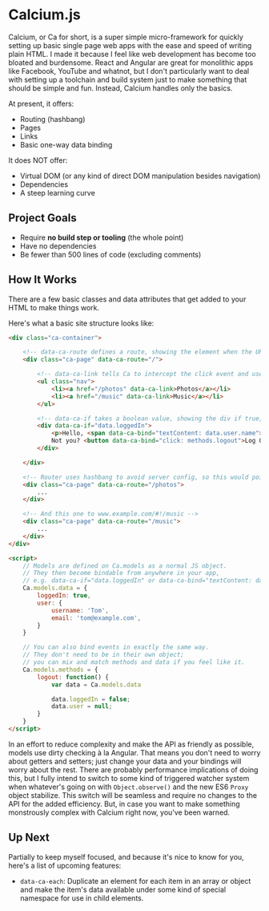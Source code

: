 # Calcium.js

Calcium, or Ca for short, is a super simple micro-framework for quickly setting up basic single page web apps with the ease and speed of writing plain HTML. I made it because I feel like web development has become too bloated and burdensome. React and Angular are great for monolithic apps like Facebook, YouTube and whatnot, but I don't particularly want to deal with setting up a toolchain and build system just to make something that should be simple and fun. Instead, Calcium handles only the basics.

At present, it offers:

- Routing (hashbang)
- Pages
- Links
- Basic one-way data binding

It does NOT offer:

- Virtual DOM (or any kind of direct DOM manipulation besides navigation)
- Dependencies
- A steep learning curve

## Project Goals

- Require **no build step or tooling** (the whole point)
- Have no dependencies
- Be fewer than 500 lines of code (excluding comments)

## How It Works

There are a few basic classes and data attributes that get added to your HTML to make things work.

Here's what a basic site structure looks like:

```html
<div class="ca-container">

	<!-- data-ca-route defines a route, showing the element when the URL points to / -->
	<div class="ca-page" data-ca-route="/">

		<!-- data-ca-link tells Ca to intercept the click event and use the internal router -->
		<ul class="nav">
			<li><a href="/photos" data-ca-link>Photos</a></li>
			<li><a href="/music" data-ca-link>Music</a></li>
		</ul>

		<!-- data-ca-if takes a boolean value, showing the div if true, and hiding if false -->
		<div data-ca-if="data.loggedIn">
			<p>Hello, <span data-ca-bind="textContent: data.user.name"></span>!</p>
			Not you? <button data-ca-bind="click: methods.logout">Log Out</button>
		</div>

	</div>

	<!-- Router uses hashbang to avoid server config, so this would point to www.example.com/#!/photos -->
	<div class="ca-page" data-ca-route="/photos">
		...
	</div>

	<!-- And this one to www.example.com/#!/music -->
	<div class="ca-page" data-ca-route="/music">
		...
	</div>
</div>

<script>
	// Models are defined on Ca.models as a normal JS object.
	// They then become bindable from anywhere in your app,
	// e.g. data-ca-if="data.loggedIn" or data-ca-bind="textContent: data.user.username">
	Ca.models.data = {
		loggedIn: true,
		user: {
			username: 'Tom',
			email: 'tom@example.com',
		}
	}

	// You can also bind events in exactly the same way.
	// They don't need to be in their own object;
	// you can mix and match methods and data if you feel like it.
	Ca.models.methods = {
		logout: function() {
			var data = Ca.models.data

			data.loggedIn = false;
			data.user = null;
		}
	}
</script>
```

In an effort to reduce complexity and make the API as friendly as possible, models use dirty checking à la Angular. That means you don't need to worry about getters and setters; just change your data and your bindings will worry about the rest. There are probably performance implications of doing this, but I fully intend to switch to some kind of triggered watcher system when whatever's going on with `Object.observe()` and the new ES6 `Proxy` object stabilize. This switch will be seamless and require no changes to the API for the added efficiency. But, in case you want to make something monstrously complex with Calcium right now, you've been warned.

## Up Next

Partially to keep myself focused, and because it's nice to know for you, here's a list of upcoming features:
- `data-ca-each`: Duplicate an element for each item in an array or object and make the item's data available under some kind of special namespace for use in child elements.
